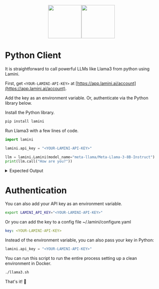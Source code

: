 <div align="center">
<img src="https://avatars.githubusercontent.com/u/130713213?s=200&v=4" width="110"><img src="https://huggingface.co/lamini/instruct-peft-tuned-12b/resolve/main/Lamini_logo.png?max-height=110" height="110">
</div>

# Python Client

It is straightforward to call powerful LLMs like Llama3 from python using Lamini.

First, get `<YOUR-LAMINI-API-KEY>` at [https://app.lamini.ai/account](https://app.lamini.ai/account).

Add the key as an environment variable. Or, authenticate via the Python library below.

Install the Python library.

```python
pip install lamini
```

Run Llama3 with a few lines of code.

```python
import lamini

lamini.api_key = "<YOUR-LAMINI-API-KEY>"

llm = lamini.Lamini(model_name="meta-llama/Meta-Llama-3-8B-Instruct")
print(llm.call("How are you?"))
```

<details>
<summary>Expected Output</summary>

"Hello! I'm just an AI, I don't have feelings or emotions like humans do, but I'm here to help you with any questions or concerns you may have. I'm programmed to provide respectful, safe, and accurate responses, and I will always do my best to help you. Please feel free to ask me anything, and I will do my best to assist you. Is there something specific you would like to know or discuss?"

</details>

# Authentication

You can also add your API key as an environment variable.

```bash
export LAMINI_API_KEY="<YOUR-LAMINI-API-KEY>"
```

Or you can add the key to a config file ~/.lamini/configure.yaml

```yaml
key: <YOUR-LAMINI-API-KEY>
```

Instead of the environment variable, you can also pass your key in Python:

```python
lamini.api_key = "<YOUR-LAMINI-API-KEY>"
```

You can run this script to run the entire process setting up a clean environment in Docker.

```bash
./llama3.sh
```

That's it! 🎉

